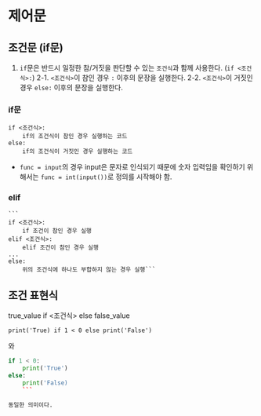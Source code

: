 # 제어문
## 조건문 (if문)
1. `if`문은 반드시 일정한 참/거짓을 판단할 수 있는 `조건식`과 함께 사용한다. (`if <조건식>:`)
2-1. `<조건식>`이 참인 경우 `:` 이후의 문장을 실행한다.
2-2. `<조건식>`이 거짓인 경우 `else:` 이후의 문장을 실행한다.

### if문
    if <조건식>:
        if의 조건식이 참인 경우 실행하는 코드
    else:
        if의 조건식이 거짓인 경우 실행하는 코드

- `func = input`의 경우 input은 문자로 인식되기 때문에 숫자 입력임을 확인하기 위해서는 `func = int(input())`로 정의를 시작해야 함.

### elif
    ```
    if <조건식>:
        if 조건이 참인 경우 실행
    elif <조건식>:
        elif 조건이 참인 경우 실행
    ...
    else:
        위의 조건식에 하나도 부합하지 않는 경우 실행```

## 조건 표현식
true_value if <조건식> else false_value
```
print('True) if 1 < 0 else print('False')
```
와
```python
if 1 < 0:
    print('True')
else:
    print('False)
    ```
    
동일한 의미이다.
